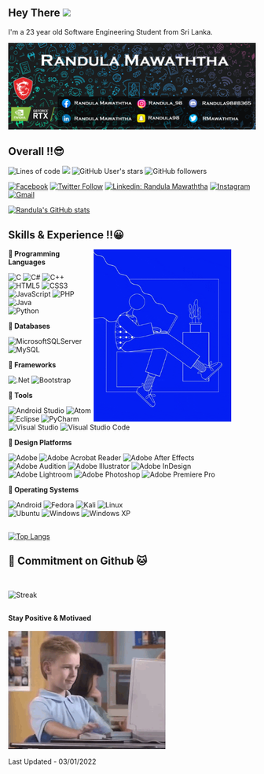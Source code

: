 ## Hey There <img src = "https://media.giphy.com/media/hvRJCLFzcasrR4ia7z/giphy.gif" width = "20px"></img>
I'm a 23 year old Software Engineering Student from Sri Lanka.

<img src = "https://github.com/Randula98/Randula98/blob/main/banner.png"></img>
## Overall !!:sunglasses:

![Lines of code](https://img.shields.io/badge/From%20Hello%20World%20I%27ve%20Written%20Over-500%20thousand%20lines%20of%20code-blue)
![](https://komarev.com/ghpvc/?username=randula98&color=orange&style=flat-plastic)
![GitHub User's stars](https://img.shields.io/github/stars/Randula98?affiliations=OWNER%2CCOLLABORATOR%2CORGANIZATION_MEMBER&style=social)
![GitHub followers](https://img.shields.io/github/followers/Randula98?label=Follow&style=social)
<br>

[![Facebook](https://img.shields.io/badge/Facebook-%231877F2.svg?style=for-the-badge&logo=Facebook&logoColor=white)](https://www.facebook.com/randula98/)
[![Twitter Follow](https://img.shields.io/badge/Twitter-1DA1F2?style=for-the-badge&logo=twitter&logoColor=white)](https://twitter.com/intent/follow?screen_name=RMawaththa)
[![Linkedin: Randula Mawaththa](https://img.shields.io/badge/LinkedIn-0077B5?style=for-the-badge&logo=linkedin&logoColor=white)](https://www.linkedin.com/in/randula-mawaththa-6172b1201/)
[![Instagram](https://img.shields.io/badge/Instagram-%23E4405F.svg?style=for-the-badge&logo=Instagram&logoColor=white)](https://www.instagram.com/randula_98/)
<br>
[![Gmail](https://img.shields.io/badge/Randula98@gmail.com-D14836?style=for-the-badge&logo=gmail&logoColor=white)](mailto:randula98@gmail.com)
<br>

[![Randula's GitHub stats](https://github-readme-stats.vercel.app/api?username=Randula98&theme=algolia)](https://github.com/anuraghazra/github-readme-stats)

## Skills & Experience !!:grinning:

<img src = "https://github.com/Randula98/Randula98/blob/main/giphy.gif" align = "right" style = "width:280px; padding-right:50px;"> </img>

🔵<strong> Programming Languages</strong>

![C](https://img.shields.io/badge/c-%2300599C.svg?style=for-the-badge&logo=c&logoColor=white)
![C#](https://img.shields.io/badge/c%23-%23239120.svg?style=for-the-badge&logo=c-sharp&logoColor=white)
![C++](https://img.shields.io/badge/c++-%2300599C.svg?style=for-the-badge&logo=c%2B%2B&logoColor=white)
<br>
![HTML5](https://img.shields.io/badge/html5-%23E34F26.svg?style=for-the-badge&logo=html5&logoColor=white)
![CSS3](https://img.shields.io/badge/css3-%231572B6.svg?style=for-the-badge&logo=css3&logoColor=white)
![JavaScript](https://img.shields.io/badge/javascript-%23323330.svg?style=for-the-badge&logo=javascript&logoColor=%23F7DF1E)
![PHP](https://img.shields.io/badge/php-%23777BB4.svg?style=for-the-badge&logo=php&logoColor=white)
<br>
![Java](https://img.shields.io/badge/java-%23ED8B00.svg?style=for-the-badge&logo=java&logoColor=white)
<br>
![Python](https://img.shields.io/badge/python-3670A0?style=for-the-badge&logo=python&logoColor=ffdd54)

🔵<strong> Databases</strong>

![MicrosoftSQLServer](https://img.shields.io/badge/Microsoft%20SQL%20Sever-CC2927?style=for-the-badge&logo=microsoft%20sql%20server&logoColor=white)
![MySQL](https://img.shields.io/badge/mysql-%2300f.svg?style=for-the-badge&logo=mysql&logoColor=white)

🔵<strong> Frameworks</strong>

![.Net](https://img.shields.io/badge/.NET-5C2D91?style=for-the-badge&logo=.net&logoColor=white)
![Bootstrap](https://img.shields.io/badge/bootstrap-%23563D7C.svg?style=for-the-badge&logo=bootstrap&logoColor=white)

🔵<strong> Tools</strong>

![Android Studio](https://img.shields.io/badge/Android%20Studio-3DDC84.svg?style=for-the-badge&logo=android-studio&logoColor=white)
![Atom](https://img.shields.io/badge/Atom-%2366595C.svg?style=for-the-badge&logo=atom&logoColor=white)
![Eclipse](https://img.shields.io/badge/Eclipse-FE7A16.svg?style=for-the-badge&logo=Eclipse&logoColor=white)
![PyCharm](https://img.shields.io/badge/pycharm-143?style=for-the-badge&logo=pycharm&logoColor=black&color=black&labelColor=green)
<br>
![Visual Studio](https://img.shields.io/badge/Visual%20Studio-5C2D91.svg?style=for-the-badge&logo=visual-studio&logoColor=white)
![Visual Studio Code](https://img.shields.io/badge/Visual%20Studio%20Code-0078d7.svg?style=for-the-badge&logo=visual-studio-code&logoColor=white)

🔵<strong> Design Platforms</strong>

![Adobe](https://img.shields.io/badge/adobe-%23FF0000.svg?style=for-the-badge&logo=adobe&logoColor=white)
![Adobe Acrobat Reader](https://img.shields.io/badge/Adobe%20Acrobat%20Reader-EC1C24.svg?style=for-the-badge&logo=Adobe%20Acrobat%20Reader&logoColor=white)
![Adobe After Effects](https://img.shields.io/badge/Adobe%20After%20Effects-9999FF.svg?style=for-the-badge&logo=Adobe%20After%20Effects&logoColor=white)
<br>
![Adobe Audition](https://img.shields.io/badge/Adobe%20Audition-9999FF.svg?style=for-the-badge&logo=Adobe%20Audition&logoColor=white)
![Adobe Illustrator](https://img.shields.io/badge/adobeillustrator-%23FF9A00.svg?style=for-the-badge&logo=adobeillustrator&logoColor=white)
![Adobe InDesign](https://img.shields.io/badge/Adobe%20InDesign-49021F?style=for-the-badge&logo=adobeindesign&logoColor=white)
<br>
![Adobe Lightroom](https://img.shields.io/badge/Adobe%20Lightroom-31A8FF.svg?style=for-the-badge&logo=Adobe%20Lightroom&logoColor=white)
![Adobe Photoshop](https://img.shields.io/badge/adobephotoshop-%2331A8FF.svg?style=for-the-badge&logo=adobephotoshop&logoColor=white)
![Adobe Premiere Pro](https://img.shields.io/badge/Adobe%20Premiere%20Pro-9999FF.svg?style=for-the-badge&logo=Adobe%20Premiere%20Pro&logoColor=white)

🔵<strong> Operating Systems</strong>

![Android](https://img.shields.io/badge/Android-3DDC84?style=for-the-badge&logo=android&logoColor=white)
![Fedora](https://img.shields.io/badge/Fedora-294172?style=for-the-badge&logo=fedora&logoColor=white)
![Kali](https://img.shields.io/badge/Kali-268BEE?style=for-the-badge&logo=kalilinux&logoColor=white)
![Linux](https://img.shields.io/badge/Linux-FCC624?style=for-the-badge&logo=linux&logoColor=black)
<br>
![Ubuntu](https://img.shields.io/badge/Ubuntu-E95420?style=for-the-badge&logo=ubuntu&logoColor=white)
![Windows](https://img.shields.io/badge/Windows-0078D6?style=for-the-badge&logo=windows&logoColor=white)
![Windows XP](https://img.shields.io/badge/Windows%20xp-003399?style=for-the-badge&logo=windowsxp&logoColor=white)

##
[![Top Langs](https://github-readme-stats.vercel.app/api/top-langs/?username=Randula98&langs_count=8&theme=github_dark)](https://github.com/Randula98/github-readme-stats)


## 🔵<strong> Commitment on Github 🐱</strong>
<br>

![Streak](https://github-readme-streak-stats.herokuapp.com?user=Randula98&theme=algolia)

##
<h4><strong>Stay Positive & Motivaed</strong></h4>

![Nice](https://github.com/Randula98/Randula98/blob/main/Ht60.gif)

Last Updated - 03/01/2022

